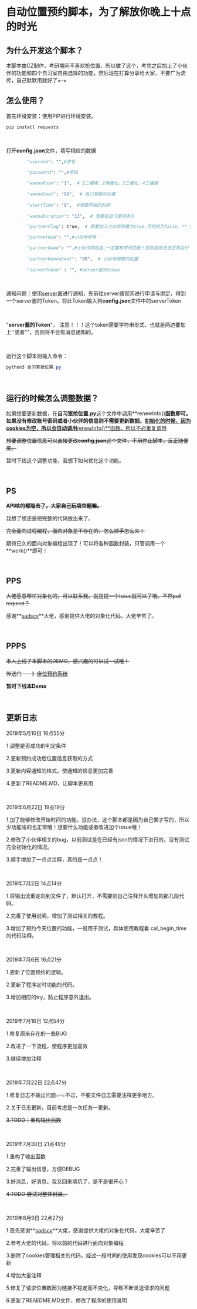 # 自动位置预约脚本，为了解放你晚上十点的时光

## 为什么开发这个脚本？

本脚本由CZ制作，考研期间不喜欢抢位置，所以做了这个，考完之后加上了小伙伴的功能和四个自习室自由选择的功能，然后现在打算分享给大家，不要广为流传，自己默默用就好了=-=

## 怎么使用？

首先环境安装：使用PIP进行环境安装。

```powershell
pip install requests
```

</br>

打开**config.json**文件，填写相应的数据

```python
        "usernum": "",#学号

        "password": "",#密码
            
        "wannaRoom": "1",  # 1二楼南，2南楼北，3三楼北，4三楼南
        
        "wannaSeat": "99",  # 自己想要的位置
        
        "startTime": "9",  #想要开始的时间
        
        "wannaDuration": "13",  # 想要在自习室待多久

        "partnerFlag": true,  # 需要加入小伙伴则置为true,不用则为false。** 如果加入小伙伴则与小伙伴相关的内容都需要填写，并且正确！ **

        "partnerNum": "",#小伙伴学号

        "partnerName": "",#小伙伴的姓名,一定要和学号匹配！否则程序无法正常运行
        
        "partnerWannaSeat": "88",  # 小伙伴想要的位置
            
        "serverToken" : "", #server酱的token
```
</br>

通知问题：使用[server酱](http://sc.ftqq.com)进行通知，先前往server酱官网进行申请与绑定，得到一个server酱的Token，将此Token输入到**config.json**文件中的serverToken

</br>

"**server酱的Token**"。  注意！！！这个token需要字符串形式，也就是两边要加上''或者""，否则将不会有消息通知的。

</br>

运行这个脚本则输入命令：

```powershell
python3 自习室抢位置.py
```

</br>

## 运行的时候怎么调整数据？

如果想要更新数据，在**自习室抢位置.py**这个文件中调用**renewInfo()**函数即可。如果没有修改账号密码或者小伙伴的信息则不需要更新数据。<u>初始化的时候，因为cookies为空，所以会自动调用**renewInfo()**函数，所以不必重复调用</u>

~~想要调整位置信息可以直接更改**config.json**这个文件，不用停止脚本，反正随便皮。~~

暂时下线这个调整功能，我想下如何优化这个功能。

</br>


## PS

 **~~API啥的都隐去了，大家自己玩填空题嘛。~~**

我想了想还是把完整的代码放出来了。

~~完全面向过程编程，面向对象是不存在的，怎么顺手怎么来！~~ 

期待已久的面向对象编程出现了！可以将各种函数封装，只管调用一个**work()**即可！

</br>

## PPS

~~大佬愿意帮忙对象化的，可以联系我。就是提一个issue就可以了哦。不然pull request？~~

感谢**[sadscv](https://github.com/sadscv)**大佬，感谢提供大佬的对象化代码，大佬辛苦了。

</br>

## PPPS

~~本人上线了本脚本的DEMO，感兴趣的可以试一试哦！~~

~~传送门——》~~[~~座位预约系统~~](http://baidu.com) 

**暂时下线本Demo**

</br>

## 更新日志

2019年5月10日 16点55分

1.调整是否成功的判定条件

2.更新预约成功后位置信息获取的方式

3.更新内容通知的格式，使通知的信息更加完善

4.更新了README.MD，让脚本更易用

</br>

2019年6月22日 19点19分

1.加了能够修改开始时间的功能。没办法，这个脚本都是因为自己懒才写的，所以少功能啥的也正常哦！想要什么功能或者改进加个issue哦！

2.修改了小伙伴相关的bug，以前测试是在已经有json的情况下进行的，没有测试完全初始化的情况。

3.顺手增加了一点点注释，真的是一点点！


</br>

2019年7月2日 14点14分

1.将输出流重定向到文件了，默认打开，不需要则自己注释开头增加的那几段代码。

2.完善了使用说明，增加了测试相关的教程。

3.增加了预约今天位置的功能，一般用于测试，具体使用教程看 cal_begin_time 的代码注释。


</br>


2019年7月6日 16点21分

1.更新了位置预约的逻辑。

2.更新了程序定时功能的代码。

3.增加相应的try，防止程序意外退出。


</br>

2019年7月16日 12点54分

1.修复原来存在的一些BUG

2.改进了一下流程，使程序更加高效

3.继续增加注释

</br>

2019年7月22日 22点47分

1.修复日志不输出问题=-=不过，不要文件日志需要注释更多地方。

2.关于日志更新，目前考虑是一次任务一更新。

~~3.TODO：重构输出函数~~

</br>

2019年7月30日 21点49分

1.重构了输出函数

2.完善了输出信息，方便DEBUG

3.好消息，好消息。我又回来填坑了，是不是很开心？

~~4.TODO:尝试对整体封装。~~

</br>

2019年8月9日 22点27分

1.首先感谢**[sadscv](https://github.com/sadscv)**大佬，感谢提供大佬的对象化代码，大佬辛苦了

2.参考大佬的代码，将以前的代码进行面向对象编程

3.删除了cookies管理相关的代码，经过一段时间的使用发现cookies可以不用更新

4.增加大量注释

5.修复了请求位置数因为链接不稳定而不变化，导致不断发送请求的问题

6.更新了REAEDME.MD文件，修改了程序的使用说明